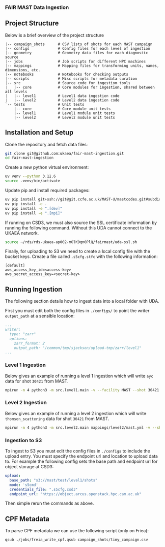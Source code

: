 ### FAIR MAST Data Ingestion

## Project Structure

Below is a brief overview of the project structure
```
|-- campaign_shots      # CSV lists of shots for each MAST campaign
|-- configs             # Config files for each level of ingestion
|-- geometry            # Geometry data files for each diagnostic source 
|-- jobs                # Job scripts for different HPC machines
|-- mappings            # Mapping files for transforming units, names, dimensions, etc.
|-- notebooks           # Notebooks for checking outputs
|-- scripts             # Misc scripts for metadata curation
|-- src                 # Source code for ingestion tools
|   |-- core            # Core modules for ingestion, shared between all levels
|   |-- level1          # Level1 data ingestion code
|   |-- level2          # Level2 data ingestion code
`-- tests               # Unit tests
    |-- core            # Core module unit tests
    |-- level1          # Level1 module unit tests
    |-- level2          # Level2 module unit tests
```

## Installation and Setup

Clone the repository and fetch data files:

```sh
git clone git@github.com:ukaea/fair-mast-ingestion.git
cd fair-mast-ingestion
```

Create a new python virtual environment:

```sh
uv venv --python 3.12.6 
source .venv/bin/activate
```

Update pip and install required packages:

```sh
uv pip install git+ssh://git@git.ccfe.ac.uk/MAST-U/mastcodes.git#subdirectory=uda/python
uv pip install -e .
uv pip install -e ".[dev]"
uv pip install -e ".[mpi]"
```

If running on CSD3, we must also source the SSL certificate information by running the following command. Without this UDA cannot connect to the UKAEA network.

```sh
source ~/rds/rds-ukaea-ap002-mOlK9qn0PlQ/fairmast/uda-ssl.sh
```

Finally, for uploading to S3 we need to create a local config file with the bucket keys. Create a file called `.s5cfg.stfc` with the following information:

```
[default]
aws_access_key_id=<access-key>
aws_secret_access_key=<secret-key>
```


## Running Ingestion

The following section details how to ingest data into a local folder with UDA. 

First you must edit both the config files in `./configs/` to point the writer `output_path` at a sensible location:

```yaml
...
writer:
  type: "zarr"
  options:
    zarr_format: 2
    output_path: "/common/tmp/sjackson/upload-tmp/zarr/level1"
...
```

### Level 1 Ingestion

Below gives an example of running a level 1 ingestion which will write `ayc` data for shot `30421` from MAST.

```sh
mpirun -n 4 python3 -m src.level1.main -v --facility MAST --shot 30421 -i ayc
```

### Level 2 Ingestion

Below gives an example of running a level 2 ingestion which will write `thomson_scattering` data for shot `30421` from MAST.
```sh
mpirun -n 4 python3 -m src.level2.main mappings/level2/mast.yml -v --shot 30421 -i thomson_scattering
```

### Ingestion to S3

To ingest to S3 you must edit the config files in `./configs` to include the upload entry. You must specify the endpoint url and location to upload data to.
For example the following config sets the base path and endpoint url for object storage at CSD3:

```yaml
upload:
  base_path: "s3://mast/test/level1/shots"
  mode: 's5cmd'
  credentials_file: ".s5cfg.csd3"
  endpoint_url: "https://object.arcus.openstack.hpc.cam.ac.uk"
```

Then simple rerun the commands as above.

## CPF Metadata

To parse CPF metadata we can use the following script (only on Friea):

```sh
qsub ./jobs/freia_write_cpf.qsub campaign_shots/tiny_campaign.csv
```


